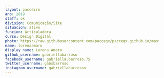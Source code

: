 ```yaml
---
layout: pacceiro
ano: 2019
staff: ok
division: Comunicação/Site
situacion: ativo
funcion: Articuladora
curso: Design Digital
photo: https://raw.githubusercontent.com/pacceqx/pacceqx.github.io/master/assets/pic/bolsistas/pacce (18).png
name: lorenaamaro
display_name: Lorena Amaro
github_username: gabriellabarroso
facebook_username: gabriella.barroso.75
twitter_username: gabsbarroso
instagram_username: gabriellabarrosoo
---
```


